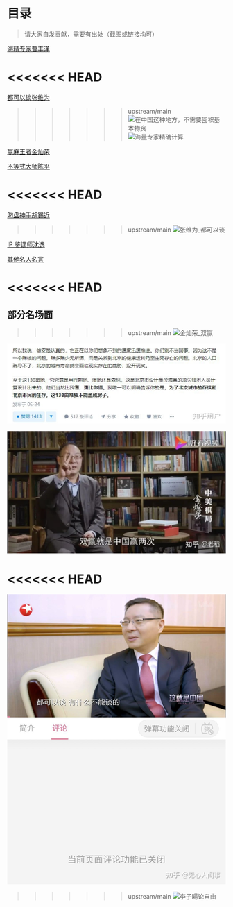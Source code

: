 # 目录

> 请大家自发贡献，需要有出处（截图或链接均可）

[海精专家曹丰泽](./曹丰泽/README.md)

<<<<<<< HEAD
=======
[都可以谈张维为](./张维为/README.md)
>>>>>>> upstream/main
![在中国这种地方，不需要囤积基本物资](https://github.com/jiayouba233/run/blob/main/%E5%BC%A0%E7%BB%B4%E4%B8%BA%E9%99%88%E5%B9%B3%E6%9B%B9%E4%B8%B0%E6%B3%BD%E7%AD%89%E7%9F%A5%E5%90%8D%E8%A8%80%E8%AE%BA%E6%94%B6%E9%9B%86/%E6%9B%B9%E4%B8%B0%E6%B3%BD/%E5%9C%A8%E4%B8%AD%E5%9B%BD%E8%BF%99%E7%A7%8D%E5%9C%B0%E6%96%B9%EF%BC%8C%E4%B8%8D%E9%9C%80%E8%A6%81%E5%9B%A4%E7%A7%AF%E5%9F%BA%E6%9C%AC%E7%89%A9%E8%B5%84.jpg)
![海量专家精确计算](https://github.com/jiayouba233/run/blob/main/%E5%BC%A0%E7%BB%B4%E4%B8%BA%E9%99%88%E5%B9%B3%E6%9B%B9%E4%B8%B0%E6%B3%BD%E7%AD%89%E7%9F%A5%E5%90%8D%E8%A8%80%E8%AE%BA%E6%94%B6%E9%9B%86/%E6%9B%B9%E4%B8%B0%E6%B3%BD/%E6%B5%B7%E4%B8%93%E7%B2%BE%E7%AE%97%E6%AF%94%E6%88%91%E6%87%82%E6%9B%B4%E6%AF%94%E4%BD%A0%E6%87%82.jpg)

[赢麻王者金灿荣](./金灿荣/README.md)

[不等式大师陈平](./陈平/README.md)

<<<<<<< HEAD
=======
[叼盘神手胡锡近](./胡锡进/README.md)
>>>>>>> upstream/main
![张维为_都可以谈](https://github.com/jiayouba233/run/blob/main/%E5%BC%A0%E7%BB%B4%E4%B8%BA%E9%99%88%E5%B9%B3%E6%9B%B9%E4%B8%B0%E6%B3%BD%E7%AD%89%E7%9F%A5%E5%90%8D%E8%A8%80%E8%AE%BA%E6%94%B6%E9%9B%86/%E5%BC%A0%E7%BB%B4%E4%B8%BA/%E5%BC%A0%E7%BB%B4%E4%B8%BA_%E9%83%BD%E5%8F%AF%E4%BB%A5%E8%B0%88.jpg)

[IP 鉴谍师沈逸](./沈逸/README.md)

[其他名人名言](./其他/README.md)

<<<<<<< HEAD
=======
## 部分名场面
>>>>>>> upstream/main
![金灿荣_双赢](https://github.com/jiayouba233/run/blob/main/%E5%BC%A0%E7%BB%B4%E4%B8%BA%E9%99%88%E5%B9%B3%E6%9B%B9%E4%B8%B0%E6%B3%BD%E7%AD%89%E7%9F%A5%E5%90%8D%E8%A8%80%E8%AE%BA%E6%94%B6%E9%9B%86/%E9%87%91%E7%81%BF%E8%8D%A3/%E9%87%91%E7%81%BF%E8%8D%A3_%E5%8F%8C%E8%B5%A2.jpg)

![曹丰泽 海精专](./曹丰泽/海专精算比我懂更比你懂.jpg)

![金灿荣 双赢](./金灿荣/金灿荣_双赢.jpg)

<<<<<<< HEAD
=======
![张维为 都可以谈](./张维为/张维为_都可以谈.jpg)
>>>>>>> upstream/main
![李子暘论自由](https://github.com/jiayouba233/run/blob/main/%E5%BC%A0%E7%BB%B4%E4%B8%BA%E9%99%88%E5%B9%B3%E6%9B%B9%E4%B8%B0%E6%B3%BD%E7%AD%89%E7%9F%A5%E5%90%8D%E8%A8%80%E8%AE%BA%E6%94%B6%E9%9B%86/%E6%9D%8E%E5%AD%90%E6%9A%98/%E6%9D%8E%E5%AD%90%E6%9A%98%E8%AE%BA%E8%87%AA%E7%94%B1.png)
